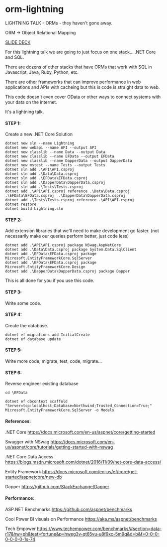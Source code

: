 # orm-lightning
  LIGHTNING TALK - ORMs - they haven't gone away.

ORM ->  Object Relational Mapping

[SLIDE DECK](https://trendoid.github.io/orm-lightning/)

For this lightning talk we are going to just focus on one stack... .NET Core and SQL.  

There are dozens of other stacks that have ORMs that work with SQL in Javascript, Java, Ruby, Python, etc.

There are other frameworks that can improve performance in web applications and APIs with cacheing but this is code is straight data to web.

This code doesn't even cover OData or other ways to connect systems with your data on the internet.

It's a lightning talk.

#### STEP 1:
Create a new .NET Core Solution

```
dotnet new sln --name Lightning
dotnet new webapi --name API --output API
dotnet new classlib --name Data --output Data
dotnet new classlib --name EFData --output EFData
dotnet new classlib --name DapperData --output DapperData
dotnet new mstest --name Tests --output Tests
dotnet sln add .\API\API.csproj
dotnet sln add .\Data\Data.csproj
dotnet sln add .\EFData\EFData.csproj
dotnet sln add .\DapperData\DapperData.csproj
dotnet sln add .\Tests\Tests.csproj
dotnet add .\API\API.csproj reference .\Data\Data.csproj  .\EFData\EFData.csproj  .\DapperData\DapperData.csproj
dotnet add .\Tests\Tests.csproj reference .\API\API.csproj 
dotnet restore
dotnet build Lightning.sln
```

#### STEP 2: 
Add extension libraries that we'll need to make development go faster. 
(not necessarily make our queries perform better, just code less)

```
dotnet add .\API\API.csproj package NSwag.AspNetCore
dotnet add .\Data\Data.csproj package System.Data.SqlClient 
dotnet add .\EFData\EFData.csproj package Microsoft.EntityFrameworkCore.SqlServer 
dotnet add .\EFData\EFData.csproj package Microsoft.EntityFrameworkCore.Design
dotnet add .\DapperData\DapperData.csproj package Dapper
```

This is all done for you if you use this code.  

#### STEP 3:
Write some code.

#### STEP 4: 
Create the database.
```
dotnet ef migrations add InitialCreate
dotnet ef database update
```

#### STEP 5:
Write more code, migrate, test, code, migrate...

#### STEP 6: 
Reverse engineer existing database
```
cd \EFData
```

```
dotnet ef dbcontext scaffold "Server=tcp:localhost;Database=Northwind;Trusted_Connection=True;" Microsoft.EntityFrameworkCore.SqlServer -o Models
```

#### References:

.NET Core
https://docs.microsoft.com/en-us/aspnet/core/getting-started

Swagger with NSwag
https://docs.microsoft.com/en-us/aspnet/core/tutorials/getting-started-with-nswag

.NET Core Data Access
https://blogs.msdn.microsoft.com/dotnet/2016/11/09/net-core-data-access/ 

Entity Framework
https://docs.microsoft.com/en-us/ef/core/get-started/aspnetcore/new-db

Dapper
https://github.com/StackExchange/Dapper 

#### Performance:

ASP.NET Benchmarks
https://github.com/aspnet/benchmarks

Cool Power BI visuals on Performance
https://aka.ms/aspnet/benchmarks 

Tech Empower
https://www.techempower.com/benchmarks/#section=data-r17&hw=ph&test=fortune&p=hweg3v-qt65vu-u8f9xc-5m9q&d=b&f=0-0-0-0-0-0-0-1s-74
